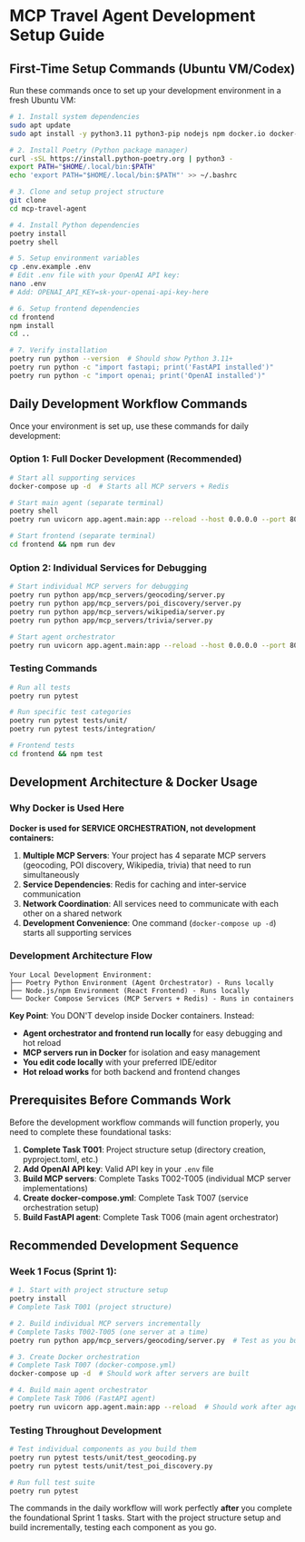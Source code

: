 # MCP Travel Agent Development Setup Guide

## First-Time Setup Commands (Ubuntu VM/Codex)

Run these commands once to set up your development environment in a fresh Ubuntu VM:

```bash
# 1. Install system dependencies
sudo apt update
sudo apt install -y python3.11 python3-pip nodejs npm docker.io docker-compose git curl

# 2. Install Poetry (Python package manager)
curl -sSL https://install.python-poetry.org | python3 -
export PATH="$HOME/.local/bin:$PATH"
echo 'export PATH="$HOME/.local/bin:$PATH"' >> ~/.bashrc

# 3. Clone and setup project structure
git clone 
cd mcp-travel-agent

# 4. Install Python dependencies
poetry install
poetry shell

# 5. Setup environment variables
cp .env.example .env
# Edit .env file with your OpenAI API key:
nano .env
# Add: OPENAI_API_KEY=sk-your-openai-api-key-here

# 6. Setup frontend dependencies
cd frontend
npm install
cd ..

# 7. Verify installation
poetry run python --version  # Should show Python 3.11+
poetry run python -c "import fastapi; print('FastAPI installed')"
poetry run python -c "import openai; print('OpenAI installed')"
```

## Daily Development Workflow Commands

Once your environment is set up, use these commands for daily development:

### Option 1: Full Docker Development (Recommended)
```bash
# Start all supporting services
docker-compose up -d  # Starts all MCP servers + Redis

# Start main agent (separate terminal)
poetry shell
poetry run uvicorn app.agent.main:app --reload --host 0.0.0.0 --port 8000

# Start frontend (separate terminal)
cd frontend && npm run dev
```

### Option 2: Individual Services for Debugging
```bash
# Start individual MCP servers for debugging
poetry run python app/mcp_servers/geocoding/server.py
poetry run python app/mcp_servers/poi_discovery/server.py
poetry run python app/mcp_servers/wikipedia/server.py
poetry run python app/mcp_servers/trivia/server.py

# Start agent orchestrator
poetry run uvicorn app.agent.main:app --reload --host 0.0.0.0 --port 8000
```

### Testing Commands
```bash
# Run all tests
poetry run pytest

# Run specific test categories
poetry run pytest tests/unit/
poetry run pytest tests/integration/

# Frontend tests
cd frontend && npm test
```

## Development Architecture & Docker Usage

### Why Docker is Used Here

**Docker is used for SERVICE ORCHESTRATION, not development containers:**

1. **Multiple MCP Servers**: Your project has 4 separate MCP servers (geocoding, POI discovery, Wikipedia, trivia) that need to run simultaneously
2. **Service Dependencies**: Redis for caching and inter-service communication
3. **Network Coordination**: All services need to communicate with each other on a shared network
4. **Development Convenience**: One command (`docker-compose up -d`) starts all supporting services

### Development Architecture Flow

```
Your Local Development Environment:
├── Poetry Python Environment (Agent Orchestrator) - Runs locally
├── Node.js/npm Environment (React Frontend) - Runs locally
└── Docker Compose Services (MCP Servers + Redis) - Runs in containers
```

**Key Point**: You DON'T develop inside Docker containers. Instead:
- **Agent orchestrator and frontend run locally** for easy debugging and hot reload
- **MCP servers run in Docker** for isolation and easy management
- **You edit code locally** with your preferred IDE/editor
- **Hot reload works** for both backend and frontend changes

## Prerequisites Before Commands Work

Before the development workflow commands will function properly, you need to complete these foundational tasks:

1. **Complete Task T001**: Project structure setup (directory creation, pyproject.toml, etc.)
2. **Add OpenAI API key**: Valid API key in your `.env` file
3. **Build MCP servers**: Complete Tasks T002-T005 (individual MCP server implementations)
4. **Create docker-compose.yml**: Complete Task T007 (service orchestration setup)
5. **Build FastAPI agent**: Complete Task T006 (main agent orchestrator)

## Recommended Development Sequence

### Week 1 Focus (Sprint 1):
```bash
# 1. Start with project structure setup
poetry install
# Complete Task T001 (project structure)

# 2. Build individual MCP servers incrementally
# Complete Tasks T002-T005 (one server at a time)
poetry run python app/mcp_servers/geocoding/server.py  # Test as you build

# 3. Create Docker orchestration
# Complete Task T007 (docker-compose.yml)
docker-compose up -d  # Should work after servers are built

# 4. Build main agent orchestrator
# Complete Task T006 (FastAPI agent)
poetry run uvicorn app.agent.main:app --reload  # Should work after agent is built
```

### Testing Throughout Development
```bash
# Test individual components as you build them
poetry run pytest tests/unit/test_geocoding.py
poetry run pytest tests/unit/test_poi_discovery.py

# Run full test suite
poetry run pytest
```

The commands in the daily workflow will work perfectly **after** you complete the foundational Sprint 1 tasks. Start with the project structure setup and build incrementally, testing each component as you go.